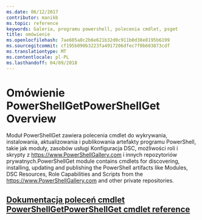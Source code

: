 ```yaml
---
ms.date: 06/12/2017
contributor: manikb
ms.topic: reference
keywords: Galeria, programu powershell, polecenia cmdlet, psget
title: omówienie
ms.openlocfilehash: 7ae605a8c2b6e621b32d0c911b0d38e8195b6199
ms.sourcegitcommit: cf195b090b3223fa4917206dfec7f0b603873cdf
ms.translationtype: MT
ms.contentlocale: pl-PL
ms.lasthandoff: 04/09/2018
---
```

# <a name="powershellget-overview"></a><span data-ttu-id="c352b-103">Omówienie PowerShellGet</span><span class="sxs-lookup"><span data-stu-id="c352b-103">PowerShellGet Overview</span></span>

<span data-ttu-id="c352b-104">Moduł PowerShellGet zawiera polecenia cmdlet do wykrywania, instalowania, aktualizowania i publikowania artefakty programu PowerShell, takie jak moduły, zasobów usługi Konfiguracja DSC, możliwości roli i skrypty z https://www.PowerShellGallery.com i innych repozytoriów prywatnych.</span><span class="sxs-lookup"><span data-stu-id="c352b-104">PowerShellGet module contains cmdlets for discovering, installing, updating and publishing the PowerShell artifacts like Modules, DSC Resources, Role Capabilities and Scripts from the https://www.PowerShellGallery.com and other private repositories.</span></span>

## <a name="powershellget-cmdlet-referencepsgetcmdletsreferencemd"></a>[<span data-ttu-id="c352b-105">Dokumentacja poleceń cmdlet PowerShellGet</span><span class="sxs-lookup"><span data-stu-id="c352b-105">PowerShellGet cmdlet reference</span></span>](./psget_cmdlets_reference.md)